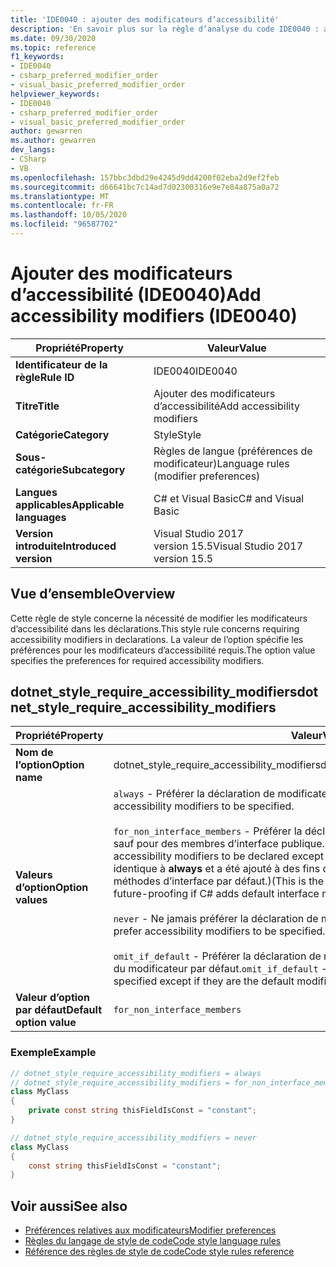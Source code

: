 ```yaml
---
title: 'IDE0040 : ajouter des modificateurs d’accessibilité'
description: 'En savoir plus sur la règle d’analyse du code IDE0040 : ajouter des modificateurs d’accessibilité'
ms.date: 09/30/2020
ms.topic: reference
f1_keywords:
- IDE0040
- csharp_preferred_modifier_order
- visual_basic_preferred_modifier_order
helpviewer_keywords:
- IDE0040
- csharp_preferred_modifier_order
- visual_basic_preferred_modifier_order
author: gewarren
ms.author: gewarren
dev_langs:
- CSharp
- VB
ms.openlocfilehash: 157bbc3dbd29e4245d9dd4200f02eba2d9ef2feb
ms.sourcegitcommit: d66641bc7c14ad7d02300316e9e7e84a875a0a72
ms.translationtype: MT
ms.contentlocale: fr-FR
ms.lasthandoff: 10/05/2020
ms.locfileid: "96587702"
---
```

# <a name="add-accessibility-modifiers-ide0040"></a><span data-ttu-id="3e548-103">Ajouter des modificateurs d’accessibilité (IDE0040)</span><span class="sxs-lookup"><span data-stu-id="3e548-103">Add accessibility modifiers (IDE0040)</span></span>

|<span data-ttu-id="3e548-104">Propriété</span><span class="sxs-lookup"><span data-stu-id="3e548-104">Property</span></span>|<span data-ttu-id="3e548-105">Valeur</span><span class="sxs-lookup"><span data-stu-id="3e548-105">Value</span></span>|
|-|-|
| <span data-ttu-id="3e548-106">**Identificateur de la règle**</span><span class="sxs-lookup"><span data-stu-id="3e548-106">**Rule ID**</span></span> | <span data-ttu-id="3e548-107">IDE0040</span><span class="sxs-lookup"><span data-stu-id="3e548-107">IDE0040</span></span> |
| <span data-ttu-id="3e548-108">**Titre**</span><span class="sxs-lookup"><span data-stu-id="3e548-108">**Title**</span></span> | <span data-ttu-id="3e548-109">Ajouter des modificateurs d’accessibilité</span><span class="sxs-lookup"><span data-stu-id="3e548-109">Add accessibility modifiers</span></span> |
| <span data-ttu-id="3e548-110">**Catégorie**</span><span class="sxs-lookup"><span data-stu-id="3e548-110">**Category**</span></span> | <span data-ttu-id="3e548-111">Style</span><span class="sxs-lookup"><span data-stu-id="3e548-111">Style</span></span> |
| <span data-ttu-id="3e548-112">**Sous-catégorie**</span><span class="sxs-lookup"><span data-stu-id="3e548-112">**Subcategory**</span></span> | <span data-ttu-id="3e548-113">Règles de langue (préférences de modificateur)</span><span class="sxs-lookup"><span data-stu-id="3e548-113">Language rules (modifier preferences)</span></span> |
| <span data-ttu-id="3e548-114">**Langues applicables**</span><span class="sxs-lookup"><span data-stu-id="3e548-114">**Applicable languages**</span></span> | <span data-ttu-id="3e548-115">C# et Visual Basic</span><span class="sxs-lookup"><span data-stu-id="3e548-115">C# and Visual Basic</span></span> |
| <span data-ttu-id="3e548-116">**Version introduite**</span><span class="sxs-lookup"><span data-stu-id="3e548-116">**Introduced version**</span></span> | <span data-ttu-id="3e548-117">Visual Studio 2017 version 15.5</span><span class="sxs-lookup"><span data-stu-id="3e548-117">Visual Studio 2017 version 15.5</span></span> |

## <a name="overview"></a><span data-ttu-id="3e548-118">Vue d’ensemble</span><span class="sxs-lookup"><span data-stu-id="3e548-118">Overview</span></span>

<span data-ttu-id="3e548-119">Cette règle de style concerne la nécessité de modifier les modificateurs d’accessibilité dans les déclarations.</span><span class="sxs-lookup"><span data-stu-id="3e548-119">This style rule concerns requiring accessibility modifiers in declarations.</span></span> <span data-ttu-id="3e548-120">La valeur de l’option spécifie les préférences pour les modificateurs d’accessibilité requis.</span><span class="sxs-lookup"><span data-stu-id="3e548-120">The option value specifies the preferences for required accessibility modifiers.</span></span>

## <a name="dotnet_style_require_accessibility_modifiers"></a><span data-ttu-id="3e548-121">dotnet_style_require_accessibility_modifiers</span><span class="sxs-lookup"><span data-stu-id="3e548-121">dotnet_style_require_accessibility_modifiers</span></span>

|<span data-ttu-id="3e548-122">Propriété</span><span class="sxs-lookup"><span data-stu-id="3e548-122">Property</span></span>|<span data-ttu-id="3e548-123">Valeur</span><span class="sxs-lookup"><span data-stu-id="3e548-123">Value</span></span>|
|-|-|
| <span data-ttu-id="3e548-124">**Nom de l’option**</span><span class="sxs-lookup"><span data-stu-id="3e548-124">**Option name**</span></span> | <span data-ttu-id="3e548-125">dotnet_style_require_accessibility_modifiers</span><span class="sxs-lookup"><span data-stu-id="3e548-125">dotnet_style_require_accessibility_modifiers</span></span>
| <span data-ttu-id="3e548-126">**Valeurs d’option**</span><span class="sxs-lookup"><span data-stu-id="3e548-126">**Option values**</span></span> | <span data-ttu-id="3e548-127">`always` - Préférer la déclaration de modificateurs d’accessibilité.</span><span class="sxs-lookup"><span data-stu-id="3e548-127">`always` - Prefer accessibility modifiers to be specified.</span></span><br /><br /><span data-ttu-id="3e548-128">`for_non_interface_members` - Préférer la déclaration de modificateurs d’accessibilité, sauf pour des membres d’interface publique.</span><span class="sxs-lookup"><span data-stu-id="3e548-128">`for_non_interface_members` - Prefer accessibility modifiers to be declared except for public interface members.</span></span> <span data-ttu-id="3e548-129">(Ceci est identique à **always** et a été ajouté à des fins de vérification future, si C# ajoute des méthodes d’interface par défaut.)</span><span class="sxs-lookup"><span data-stu-id="3e548-129">(This is the same as **always** and has been added for future-proofing if C# adds default interface methods.)</span></span><br /><br /><span data-ttu-id="3e548-130">`never` - Ne jamais préférer la déclaration de modificateurs d’accessibilité.</span><span class="sxs-lookup"><span data-stu-id="3e548-130">`never` - Do not prefer accessibility modifiers to be specified.</span></span><br /><br /><span data-ttu-id="3e548-131">`omit_if_default` - Préférer la déclaration de modificateurs d’accessibilité, sauf s’il s’agit du modificateur par défaut.</span><span class="sxs-lookup"><span data-stu-id="3e548-131">`omit_if_default` - Prefer accessibility modifiers to be specified except if they are the default modifier.</span></span> |
| <span data-ttu-id="3e548-132">**Valeur d’option par défaut**</span><span class="sxs-lookup"><span data-stu-id="3e548-132">**Default option value**</span></span> | `for_non_interface_members` |

### <a name="example"></a><span data-ttu-id="3e548-133">Exemple</span><span class="sxs-lookup"><span data-stu-id="3e548-133">Example</span></span>

```csharp
// dotnet_style_require_accessibility_modifiers = always
// dotnet_style_require_accessibility_modifiers = for_non_interface_members
class MyClass
{
    private const string thisFieldIsConst = "constant";
}

// dotnet_style_require_accessibility_modifiers = never
class MyClass
{
    const string thisFieldIsConst = "constant";
}
```

## <a name="see-also"></a><span data-ttu-id="3e548-134">Voir aussi</span><span class="sxs-lookup"><span data-stu-id="3e548-134">See also</span></span>

- [<span data-ttu-id="3e548-135">Préférences relatives aux modificateurs</span><span class="sxs-lookup"><span data-stu-id="3e548-135">Modifier preferences</span></span>](modifier-preferences.md)
- [<span data-ttu-id="3e548-136">Règles du langage de style de code</span><span class="sxs-lookup"><span data-stu-id="3e548-136">Code style language rules</span></span>](language-rules.md)
- [<span data-ttu-id="3e548-137">Référence des règles de style de code</span><span class="sxs-lookup"><span data-stu-id="3e548-137">Code style rules reference</span></span>](index.md)

